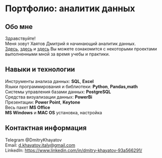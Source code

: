 # Портфолио: аналитик данных
## Обо мне
Здравствуйте!  
Меня зовут Хаятов Дмитрий я начинающий аналитик данных.  
[Здесь](https://github.com/DmitryKhayatov/projects_SQL_1), [здесь](https://github.com/DmitryKhayatov/projects_SQL_2) и [здесь](https://github.com/DmitryKhayatov/business-analysis) Вы можете ознакомится с некоторыми проектами выполненными мной за время учебы и практики.  

## Навыки и технологии
Инструменты анализа данных: **SQL**, **Excel**  
Языки программирования и библиотеки: **Python**, **Pandas,math**  
Системы управления базами данных: **PostgreSQL**  
Средства визуализации данных: **PowerBi**  
Презентации: **Power Point**, **Keytone**  
Весь пакет **MS Office**  
**MS Windows** и **MAC OS** установка, настройка  
## Контактная информация
Telegram @DmitryKhayatov  
Email: d.khayatov.italy@gmail.com  
LinkedIn: https://www.linkedin.com/in/dmitry-khayatov-93a566291/
